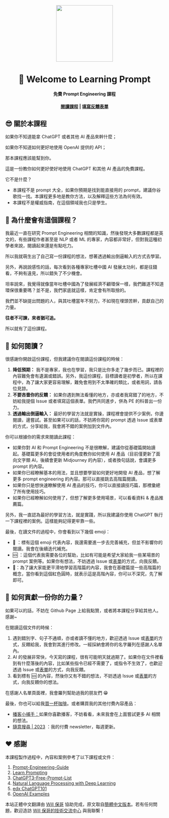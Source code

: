 <div align="center">
<img src="static/img/logo.svg" width="180px" />
<h1>👋 Welcome to Learning Prompt</h1>
<p>
   <strong>免費 Prompt Engineering 課程</strong>
</p>
<h4>
    <a href="https://learningprompt.gh.miniasp.com/">閱讀課程</a>
    <span> | </span>
    <a href="https://mcousdyt7h.feishu.cn/share/base/form/shrcn8p8MEmbkTiCDyVVPmdUoSg">填寫反饋表單</a>
</h4>
</div>

## 😎 關於本課程

如果你不知道能拿 ChatGPT 或者其他 AI 產品來幹什麼；

如果你不知道如何更好地使用 OpenAI 提供的 API；

那本課程應該能幫到你。

這是一份教你如何更好使好地使用 ChatGPT 和其他 AI 產品的免費課程。

它不是什麼？

- 本課程不是 prompt 大全，如果你預期是找到能直接用的 prompt，建議你谷歌找一找。本課程更多地是教你方法，以及解釋這些方法為何有效。
- 本課程不是權威指南，在這個領域我也只是學生。

## 🤔 為什麼會有這個課程？

我最近一直在研究 Prompt Engineering 相關的知識，然後發現大多數課程都是英文的，有些課程作者甚至是 NLP 或者 ML 的專家，內容都非常好，但對我這種初學者來說，閱讀起來還是有點吃力。

所以我就萌生出了自己寫一份課程的想法，想著透過輸出倒逼輸入的方式去學習。

另外，再說說感性的話，每次看到各種專家吐槽中國 AI 發展太功利，都是往錢看，不夠有遠見，所以錯失了不少機會。

坦率說來，我覺得就像當年吐槽中國為了發展經濟不顧環保一樣，我們難道不知道環保很重要嗎？並不是，我們家底就這樣，肯定會有所取捨的。

我們並不缺提出問題的人，與其吐槽當年不努力，不如現在埋頭苦幹，貢獻自己的力量。

**往者不可諫，來者猶可追。**

所以就有了這份課程。

## 📖 如何閱讀？

很感謝你開啟這份課程，但我建議你在閱讀這份課程的時候：

1. **降低預期：** 我不是專家，我也在學習，我只是比你多走了幾步而已。課程裡的內容難免會有遺漏或錯誤。另外，我這份課程，目標讀者是初學者，所以在課程中，為了讓大家更容易理解，難免會用到不太準確的類比，或者用詞，請各位見諒。
2. **不要吝嗇你的反饋：** 如果你遇到無法看懂的地方，亦或者我寫錯了的地方，不妨給我提個 Issue 或者填寫這個表單。我們共同進步，併為 PE 的科普出一份力。
3. **透過輸出倒逼輸入：** 最好的學習方法就是實操，課程裡會提供不少案例，你邊閱讀，邊嘗試。甚至如果可以的話，不妨將你寫的 prompt 透過 Issue 或表單的方式，分享給我，我會將不錯的案例加到文件內。

你可以根據你的需求來閱讀此課程：

- 如果你對 AI 和 Prompt Engineering 不是很瞭解，建議你從基礎篇開始讀起。基礎篇更多的會從使用者的角度教你如何使用 AI 產品（目前僅更新了面向文字類 AI，後續會更新 Midjourney 的內容），或者換句話說，會講更多 prompt 的內容。
- 如果你已經瞭解基本的用法，並且想要學習如何更好地開發 AI 產品，想了解更多 prompt engineering 的內容。那可以直接跳去高階篇閱讀。
- 如果你只是想快速瞭解使用 AI 產品的技巧，你可以直接讀技巧篇，那裡彙總了所有使用技巧。
- 如果你已經瞭解如何使用了，但想了解更多使用場景，可以看看資料 & 產品推薦篇。

另外，我一直認為最好的學習方法，就是實踐，所以我建議你使用 ChatGPT 執行一下課程裡的案例。這樣能夠記得更牢靠一些。

最後，在讀文件的過程中，你會看到以下幾個 emoji：

- 🚧 ：標有這個 emoji 代表內容，我還需要進一步去完善補充，但並不影響你的閱讀。我會在後續迭代補充。
- 🆘 ：這個代表我需要各位的幫助，比如有可能是希望大家給我一些某場景的 prompt 案例等。如果你有想法，不妨透過 Issue 或[表單](https://mcousdyt7h.feishu.cn/share/base/form/shrcn8p8MEmbkTiCDyVVPmdUoSg)的方式，向我反饋。
- 🔴：為了讓大家能更平滑地學習高階篇的內容，我會在基礎篇提一些高階篇的概念，當你看到這個紅色圓時，就表示這是高階內容，你可以不深究，先了解即可。

## 🤝 如何貢獻一份你的力量？

如果可以的話，不妨在 Github Page 上給我點贊，或者將本課程分享給其他人。感謝~

在閱讀這個文件的時候：

1. 遇到錯別字、句子不通順，亦或者讀不懂的地方，歡迎透過 Issue 或[表單](https://mcousdyt7h.feishu.cn/share/base/form/shrcn8p8MEmbkTiCDyVVPmdUoSg)的方式，反饋給我，我會對其進行修改。一經採納會將你的名字羅列在感謝人名單內。
2. AI 的發展非常快，今天寫的課程，很有可能明天就過期了。如果你在文件裡看到有什麼落後的內容，比如某些指令已經不需要了，或指令不生效了，也歡迎透過 Issue 或[表單](https://mcousdyt7h.feishu.cn/share/base/form/shrcn8p8MEmbkTiCDyVVPmdUoSg)的方式，向我反饋。
3. 看到標有 🆘 的內容，然後你又有不錯的想法，不妨透過 Issue 或[表單](https://mcousdyt7h.feishu.cn/share/base/form/shrcn8p8MEmbkTiCDyVVPmdUoSg)的方式，向我反饋你的想法。

在感謝人名單頁面裡，我會羅列幫助過我的朋友們 😁

最後，你也可以給我[買一杯咖啡](https://www.buymeacoffee.com/thinkingjimmy)。或者購買我的其他付費內容產品：

- [播客小捕手：](https://xiaobot.net/p/xiaobushous1?refer=599951e8-47eb-4898-aa3b-a7d0a1a06b0f)如果你喜歡播客，不妨看看，未來我會在上面嘗試更多 AI 相關的想法。
- [隨意搜尋 | 2023](https://xiaobot.net/p/suiyisouxun2023?refer=599951e8-47eb-4898-aa3b-a7d0a1a06b0f) ：我的付費 newsletter，每週更新。

## ❤️ 感謝

本課程製作過程中，內容和案例參考了以下課程或文件：

1. [Prompt-Engineering-Guide](https://github.com/dair-ai/Prompt-Engineering-Guide)
2. [Learn Prompting](https://learnprompting.org/)
3. [ChatGPT3-Free-Prompt-List](https://github.com/mattnigh/ChatGPT3-Free-Prompt-List)
4. [Natural Language Processing with Deep Learning](http://web.stanford.edu/class/cs224n/slides/cs224n-2023-lecture11-prompting-rlhf.pdf)
5. [edx ChatGPT101](https://www.edx.org/course/introduction-to-chatgpt)
6. [OpenAI Examples](https://platform.openai.com/examples)

本站正體中文翻譯由 [Will 保哥](http:\/\/blog.miniasp.com\/) 協助完成，原文取自[簡體中文版本](https:\/\/github.com\/thinkingjimmy\/Learning-Prompt)。若有任何問題，歡迎造訪 [Will 保哥的技術交流中心](https:\/\/www.facebook.com\/will.fans) 與我聯繫！
